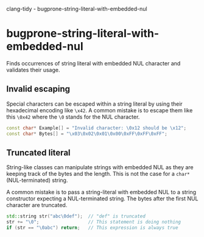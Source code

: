clang-tidy - bugprone-string-literal-with-embedded-nul

</div>

# bugprone-string-literal-with-embedded-nul

Finds occurrences of string literal with embedded NUL character and
validates their usage.

## Invalid escaping

Special characters can be escaped within a string literal by using their
hexadecimal encoding like `\x42`. A common mistake is to escape them
like this `\0x42` where the `\0` stands for the NUL character.

``` c++
const char* Example[] = "Invalid character: \0x12 should be \x12";
const char* Bytes[] = "\x03\0x02\0x01\0x00\0xFF\0xFF\0xFF";
```

## Truncated literal

String-like classes can manipulate strings with embedded NUL as they are
keeping track of the bytes and the length. This is not the case for a
`char*` (NUL-terminated) string.

A common mistake is to pass a string-literal with embedded NUL to a
string constructor expecting a NUL-terminated string. The bytes after
the first NUL character are truncated.

``` c++
std::string str("abc\0def");  // "def" is truncated
str += "\0";                  // This statement is doing nothing
if (str == "\0abc") return;   // This expression is always true
```
